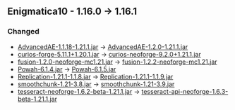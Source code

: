 ## Enigmatica10 - 1.16.0 -> 1.16.1

### Changed

  * [AdvancedAE-1.1.18-1.21.1.jar](https://www.curseforge.com/minecraft/mc-mods/advancedae/files/6058358) -> [AdvancedAE-1.2.0-1.21.1.jar](https://www.curseforge.com/minecraft/mc-mods/advancedae/files/6071080)
  * [curios-forge-5.11.1+1.20.1.jar](https://www.curseforge.com/minecraft/mc-mods/curios/files/6058834) -> [curios-neoforge-9.2.0+1.21.1.jar](https://www.curseforge.com/minecraft/mc-mods/curios/files/6073321)
  * [fusion-1.2.0-neoforge-mc1.21.jar](https://www.curseforge.com/minecraft/mc-mods/fusion-connected-textures/files/6067231) -> [fusion-1.2.2-neoforge-mc1.21.jar](https://www.curseforge.com/minecraft/mc-mods/fusion-connected-textures/files/6073987)
  * [Powah-6.1.4.jar](https://www.curseforge.com/minecraft/mc-mods/powah-rearchitected/files/6060152) -> [Powah-6.1.5.jar](https://www.curseforge.com/minecraft/mc-mods/powah-rearchitected/files/6074034)
  * [Replication-1.21.1-1.1.8.jar](https://www.curseforge.com/minecraft/mc-mods/replication/files/6069185) -> [Replication-1.21.1-1.1.9.jar](https://www.curseforge.com/minecraft/mc-mods/replication/files/6069971)
  * [smoothchunk-1.21-3.8.jar](https://www.curseforge.com/minecraft/mc-mods/smooth-chunk-save/files/5944910) -> [smoothchunk-1.21-3.9.jar](https://www.curseforge.com/minecraft/mc-mods/smooth-chunk-save/files/6070479)
  * [tesseract-neoforge-1.6.2-beta-1.21.1.jar](https://www.curseforge.com/minecraft/mc-mods/tesseract-api-neoforge/files/6036085) -> [tesseract-api-neoforge-1.6.3-beta-1.21.1.jar](https://www.curseforge.com/minecraft/mc-mods/tesseract-api-neoforge/files/6071661)

